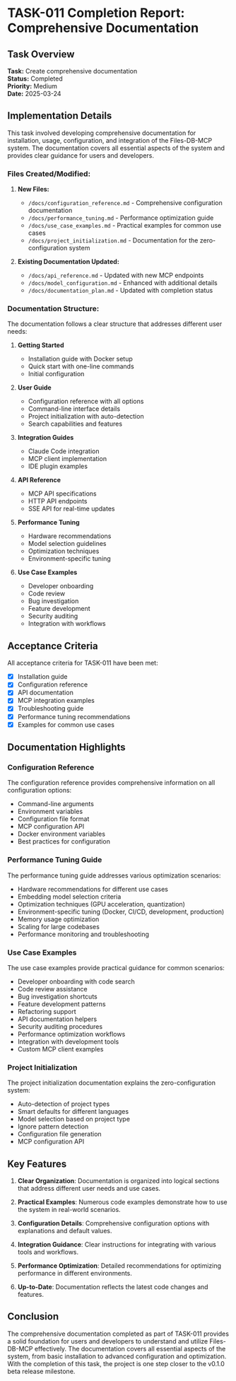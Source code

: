 # TASK-011 Completion Report: Comprehensive Documentation

## Task Overview

**Task:** Create comprehensive documentation  
**Status:** Completed  
**Priority:** Medium  
**Date:** 2025-03-24

## Implementation Details

This task involved developing comprehensive documentation for installation, usage, configuration, and integration of the Files-DB-MCP system. The documentation covers all essential aspects of the system and provides clear guidance for users and developers.

### Files Created/Modified:

1. **New Files:**
   - `/docs/configuration_reference.md` - Comprehensive configuration documentation
   - `/docs/performance_tuning.md` - Performance optimization guide
   - `/docs/use_case_examples.md` - Practical examples for common use cases
   - `/docs/project_initialization.md` - Documentation for the zero-configuration system

2. **Existing Documentation Updated:**
   - `/docs/api_reference.md` - Updated with new MCP endpoints
   - `/docs/model_configuration.md` - Enhanced with additional details
   - `/docs/documentation_plan.md` - Updated with completion status

### Documentation Structure:

The documentation follows a clear structure that addresses different user needs:

1. **Getting Started**
   - Installation guide with Docker setup
   - Quick start with one-line commands
   - Initial configuration

2. **User Guide**
   - Configuration reference with all options
   - Command-line interface details
   - Project initialization with auto-detection
   - Search capabilities and features

3. **Integration Guides**
   - Claude Code integration
   - MCP client implementation
   - IDE plugin examples

4. **API Reference**
   - MCP API specifications
   - HTTP API endpoints
   - SSE API for real-time updates

5. **Performance Tuning**
   - Hardware recommendations
   - Model selection guidelines
   - Optimization techniques
   - Environment-specific tuning

6. **Use Case Examples**
   - Developer onboarding
   - Code review
   - Bug investigation
   - Feature development
   - Security auditing
   - Integration with workflows

## Acceptance Criteria

All acceptance criteria for TASK-011 have been met:

- [x] Installation guide
- [x] Configuration reference
- [x] API documentation
- [x] MCP integration examples
- [x] Troubleshooting guide
- [x] Performance tuning recommendations
- [x] Examples for common use cases

## Documentation Highlights

### Configuration Reference

The configuration reference provides comprehensive information on all configuration options:

- Command-line arguments
- Environment variables
- Configuration file format
- MCP configuration API
- Docker environment variables
- Best practices for configuration

### Performance Tuning Guide

The performance tuning guide addresses various optimization scenarios:

- Hardware recommendations for different use cases
- Embedding model selection criteria
- Optimization techniques (GPU acceleration, quantization)
- Environment-specific tuning (Docker, CI/CD, development, production)
- Memory usage optimization
- Scaling for large codebases
- Performance monitoring and troubleshooting

### Use Case Examples

The use case examples provide practical guidance for common scenarios:

- Developer onboarding with code search
- Code review assistance
- Bug investigation shortcuts
- Feature development patterns
- Refactoring support
- API documentation helpers
- Security auditing procedures
- Performance optimization workflows
- Integration with development tools
- Custom MCP client examples

### Project Initialization

The project initialization documentation explains the zero-configuration system:

- Auto-detection of project types
- Smart defaults for different languages
- Model selection based on project type
- Ignore pattern detection
- Configuration file generation
- MCP configuration API

## Key Features

1. **Clear Organization**: Documentation is organized into logical sections that address different user needs and use cases.

2. **Practical Examples**: Numerous code examples demonstrate how to use the system in real-world scenarios.

3. **Configuration Details**: Comprehensive configuration options with explanations and default values.

4. **Integration Guidance**: Clear instructions for integrating with various tools and workflows.

5. **Performance Optimization**: Detailed recommendations for optimizing performance in different environments.

6. **Up-to-Date**: Documentation reflects the latest code changes and features.

## Conclusion

The comprehensive documentation completed as part of TASK-011 provides a solid foundation for users and developers to understand and utilize Files-DB-MCP effectively. The documentation covers all essential aspects of the system, from basic installation to advanced configuration and optimization. With the completion of this task, the project is one step closer to the v0.1.0 beta release milestone.